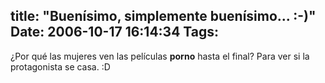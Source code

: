 title: "Buenísimo, simplemente buenísimo... :-)"
Date: 2006-10-17 16:14:34
Tags: 
---
¿Por qué las mujeres ven las películas <strong>porno</strong> hasta el final? Para ver si la protagonista se casa. :D
